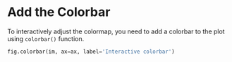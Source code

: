 # Add the Colorbar

To interactively adjust the colormap, you need to add a colorbar to the plot using `colorbar()` function.

```python
fig.colorbar(im, ax=ax, label='Interactive colorbar')
```
